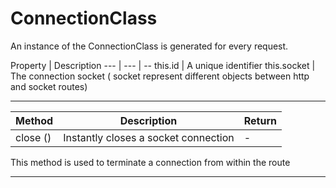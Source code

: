 # ConnectionClass

An instance of the ConnectionClass is generated for every request.

Property | Description
--- | --- | --
this.id | A unique identifier
this.socket | The connection socket ( socket represent different objects between http and socket routes)

---

Method | Description | Return
--- | --- | ---
close () |  Instantly closes a socket connection | -

This method is used to terminate a connection from within the route

---
